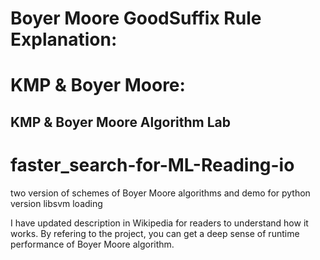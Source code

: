 Boyer Moore GoodSuffix Rule Explanation:
=======================================

KMP & Boyer Moore:
==================


KMP & Boyer Moore Algorithm Lab
-------------------------

# faster_search-for-ML-Reading-io
two version of schemes of Boyer Moore algorithms and demo for python version libsvm loading

I have updated description in Wikipedia for readers to understand how it works. By refering to the project, 
you can get a deep sense of runtime performance of Boyer Moore algorithm.
